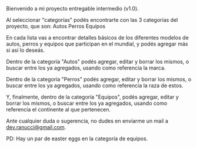 Bienvenido a mi proyecto entregable intermedio (v1.0).

Al seleccionar "categorías" podés encontrarte con las 3 categorías del proyecto, que son:
Autos
Perros
Equipos

En cada lista vas a encontrar detalles básicos de los diferentes modelos de autos, perros y equipos que participan en el mundial, y podés agregar más si así lo deseás.


Dentro de la categoría "Autos" podés agregar, editar y borrar los mismos, o buscar entre los ya agregados, usando como referencia la marca.

Dentro de la categoría "Perros" podés agregar, editar y borrar los mismos, o buscar entre los ya agregados, usando como referencia la raza de estos.

Y, finalmente, dentro de la categoría "Equipos", podés agregar, editar y borrar los mismos, o buscar entre los ya agregados, usando como referencia el continente al que pertenecen.

Ante cualquier duda o sugerencia, no dudes en enviarme un mail a dev.ranucci@gmail.com.

PD: Hay un par de easter eggs en la categoría de equipos.